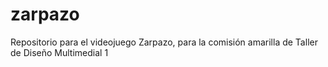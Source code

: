 # zarpazo
Repositorio para el videojuego Zarpazo, para la comisión amarilla de Taller de Diseño Multimedial 1
